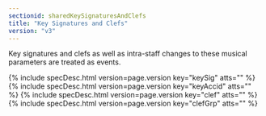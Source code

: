 ```yaml
---
sectionid: sharedKeySignaturesAndClefs
title: "Key Signatures and Clefs"
version: "v3"
---
```




Key signatures and clefs as well as intra-staff changes to these musical parameters
are
treated as events.



{% include specDesc.html version=page.version key="keySig" atts="" %}
{% include specDesc.html version=page.version key="keyAccid" atts="" %}
{% include specDesc.html version=page.version key="clef" atts="" %}
{% include specDesc.html version=page.version key="clefGrp" atts="" %}



